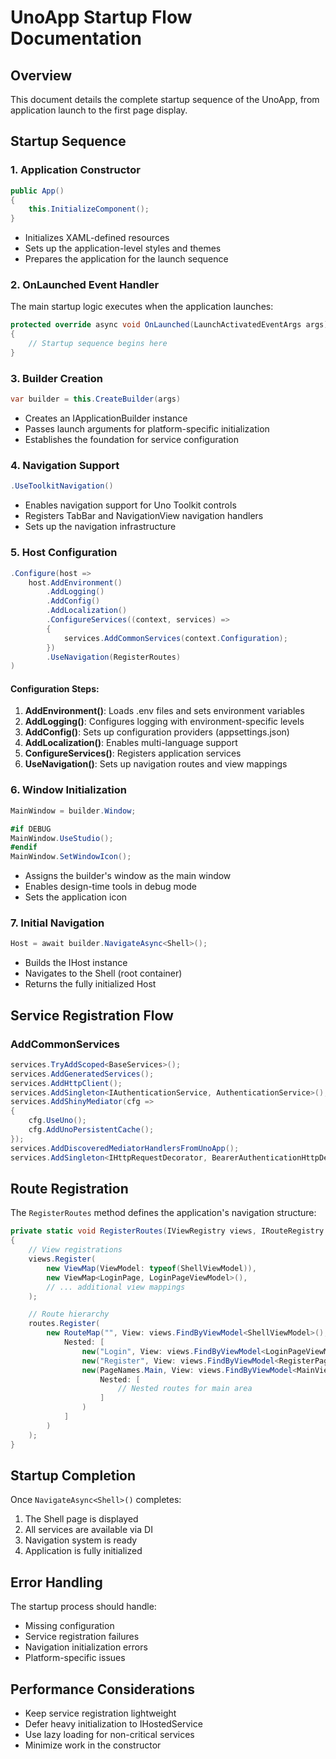 # UnoApp Startup Flow Documentation

## Overview
This document details the complete startup sequence of the UnoApp, from application launch to the first page display.

## Startup Sequence

### 1. Application Constructor
```csharp
public App()
{
    this.InitializeComponent();
}
```
- Initializes XAML-defined resources
- Sets up the application-level styles and themes
- Prepares the application for the launch sequence

### 2. OnLaunched Event Handler
The main startup logic executes when the application launches:

```csharp
protected override async void OnLaunched(LaunchActivatedEventArgs args)
{
    // Startup sequence begins here
}
```

### 3. Builder Creation
```csharp
var builder = this.CreateBuilder(args)
```
- Creates an IApplicationBuilder instance
- Passes launch arguments for platform-specific initialization
- Establishes the foundation for service configuration

### 4. Navigation Support
```csharp
.UseToolkitNavigation()
```
- Enables navigation support for Uno Toolkit controls
- Registers TabBar and NavigationView navigation handlers
- Sets up the navigation infrastructure

### 5. Host Configuration
```csharp
.Configure(host =>
    host.AddEnvironment()
        .AddLogging()
        .AddConfig()
        .AddLocalization()
        .ConfigureServices((context, services) =>
        {
            services.AddCommonServices(context.Configuration);
        })
        .UseNavigation(RegisterRoutes)
)
```

#### Configuration Steps:
1. **AddEnvironment()**: Loads .env files and sets environment variables
2. **AddLogging()**: Configures logging with environment-specific levels
3. **AddConfig()**: Sets up configuration providers (appsettings.json)
4. **AddLocalization()**: Enables multi-language support
5. **ConfigureServices()**: Registers application services
6. **UseNavigation()**: Sets up navigation routes and view mappings

### 6. Window Initialization
```csharp
MainWindow = builder.Window;

#if DEBUG
MainWindow.UseStudio();
#endif
MainWindow.SetWindowIcon();
```
- Assigns the builder's window as the main window
- Enables design-time tools in debug mode
- Sets the application icon

### 7. Initial Navigation
```csharp
Host = await builder.NavigateAsync<Shell>();
```
- Builds the IHost instance
- Navigates to the Shell (root container)
- Returns the fully initialized Host

## Service Registration Flow

### AddCommonServices
```csharp
services.TryAddScoped<BaseServices>();
services.AddGeneratedServices();
services.AddHttpClient();
services.AddSingleton<IAuthenticationService, AuthenticationService>();
services.AddShinyMediator(cfg => 
{
    cfg.UseUno();
    cfg.AddUnoPersistentCache();
});
services.AddDiscoveredMediatorHandlersFromUnoApp();
services.AddSingleton<IHttpRequestDecorator, BearerAuthenticationHttpDecorator>();
```

## Route Registration
The `RegisterRoutes` method defines the application's navigation structure:

```csharp
private static void RegisterRoutes(IViewRegistry views, IRouteRegistry routes)
{
    // View registrations
    views.Register(
        new ViewMap(ViewModel: typeof(ShellViewModel)),
        new ViewMap<LoginPage, LoginPageViewModel>(),
        // ... additional view mappings
    );

    // Route hierarchy
    routes.Register(
        new RouteMap("", View: views.FindByViewModel<ShellViewModel>(),
            Nested: [
                new("Login", View: views.FindByViewModel<LoginPageViewModel>()),
                new("Register", View: views.FindByViewModel<RegisterPageViewModel>()),
                new(PageNames.Main, View: views.FindByViewModel<MainViewModel>(),
                    Nested: [
                        // Nested routes for main area
                    ]
                )
            ]
        )
    );
}
```

## Startup Completion
Once `NavigateAsync<Shell>()` completes:
1. The Shell page is displayed
2. All services are available via DI
3. Navigation system is ready
4. Application is fully initialized

## Error Handling
The startup process should handle:
- Missing configuration
- Service registration failures
- Navigation initialization errors
- Platform-specific issues

## Performance Considerations
- Keep service registration lightweight
- Defer heavy initialization to IHostedService
- Use lazy loading for non-critical services
- Minimize work in the constructor